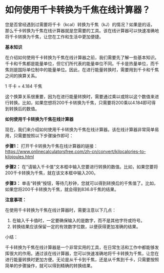 如何使用千卡转换为千焦在线计算器？
=================

您是否曾经遇到过需要将千卡（kcal）转换为千焦（kJ）的情况？如果是的话，那么千卡转换为千焦在线计算器就是您需要的工具。该在线计算器可以快速准确地将千卡转换为千焦，让您在工作和生活中更加便捷。

**基本知识**

在介绍如何使用千卡转换为千焦在线计算器之前，我们需要先了解一些基本知识。千卡和千焦都是能量单位，但它们所代表的能量单位不同。千卡是热量单位，而千焦则是国际单位制中的能量单位。因此，在进行能量转换时，需要用到千卡和千焦之间的换算关系。

1 千卡 = 4.184 千焦

这个换算关系很重要，因为在进行能量转换时，需要通过乘以或除以这个数值来进行转换。比如，如果您想将200千卡转换为千焦，只需要将200乘以4.184即可得到转换后的数值。

**如何使用千卡转换为千焦在线计算器**

现在，我们来介绍如何使用千卡转换为千焦在线计算器。该在线计算器非常简单易用，只需要按照以下步骤操作即可：

**步骤1：** 打开千卡转换为千焦在线计算器的链接：<https://www.onlinecalculatorsfree.com/zh-cn/convert/kilocalories-to-kilojoules.html>

**步骤2：** 在“请输入千卡值”文本框中输入您要进行转换的数值。比如，如果您要将200千卡转换为千焦，就在该文本框中输入200。

**步骤3：** 单击“转换”按钮，等待几秒钟，您就可以得到转换后的千焦值了。比如，如果您将200千卡转换为千焦，就会得到836.8千焦的结果。

**注意事项：**

在使用千卡转换为千焦在线计算器时，需要注意以下几点：

1. 在输入千卡值时，一定要确保输入的是数字，而不是其他字符或符号。
2. 转换结果应该保留一定的有效数字位数，以便获得更加准确的结果。

小结：

千卡转换为千焦在线计算器是一个非常实用的工具，在日常生活和工作中都能够发挥很大的作用。通过该在线计算器，您可以快速准确地将千卡转换为千焦，让您在进行能量转换时更加方便。无论是从千卡到千焦，还是从千焦到千卡，只需要按照简单的步骤操作，就可以得到精确的转换结果。
